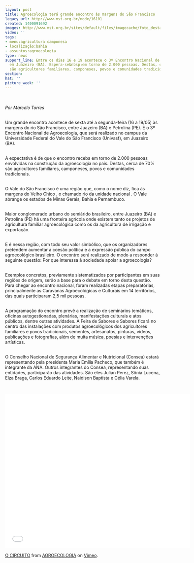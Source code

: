 ```yaml
---
layout: post
title: Agroecologia terá grande encontro às margens do São Francisco
legacy_url: http://www.mst.org.br/node/16101
created: 1400091692
images: http://www.mst.org.br/sites/default/files/imagecache/foto_destaque/agroecologia.gif
video: ''
tags:
- menu:agricultura camponesa
- localização:bahia
- assuntos:agroecologia
type: news
support_line: Emtre os dias 16 e 19 acontece o 3º Encontro Nacional de Agroecologia,
  em Juazeiro (BA). Espera-se&nbsp;em torno de 2.000 pessoas. Destas, cerca de 70%
  são agricultores familiares, camponeses, povos e comunidades tradicionais.
section: 
hat: ''
picture_week: ''
---
```

<p><br><br><em>Por Marcelo Torres</em></p><p><br>Um grande encontro acontece de sexta até a segunda-feira (16 a 19/05) às margens do rio São Francisco, entre Juazeiro (BA) e Petrolina (PE). É o 3º Encontro Nacional de Agroecologia, que será realizado no campus da Universidade Federal do Vale do São Francisco (Univasf), em Juazeiro (BA).&nbsp;</p><p><br>A expectativa é de que o encontro receba em torno de 2.000 pessoas envolvidas na construção da agroecologia no país. Destas, cerca de 70% são agricultores familiares, camponeses, povos e comunidades tradicionais.&nbsp;</p><p><br>O Vale do São Francisco é uma região que, como o nome diz, fica às margens do Velho Chico , o chamado rio da unidade nacional . O Vale abrange os estados de Minas Gerais, Bahia e Pernambuco.</p><p><br>Maior conglomerado urbano do semiárido brasileiro, entre Juazeiro (BA) e Petrolina (PE) há uma fronteira agrícola onde existem tanto os projetos de agricultura familiar agroecológica como os da agricultura de irrigação e exportação.</p><p><br>E é nessa região, com todo seu valor simbólico, que os organizadores pretendem aumentar a coesão política e a expressão pública do campo agroecológico brasileiro. O encontro será realizado de modo a responder à seguinte questão: Por que interessa à sociedade apoiar a agroecologia?&nbsp;</p><p><br>Exemplos concretos, previamente sistematizados por participantes em suas regiões de origem, serão a base para o debate em torno desta questão. Para chegar ao encontro nacional, foram realizadas etapas preparatórias, principalmente as Caravanas Agroecológicas e Culturais em 14 territórios, das quais participaram 2,5 mil pessoas.&nbsp;</p><p><br>A programação do encontro prevê a realização de seminários temáticos, oficinas autogestionadas, plenárias, manifestações culturais e atos públicos, dentre outras atividades. A Feira de Sabores e Sabores ficará no centro das instalações com produtos agroecológicos dos agricultores familiares e povos tradicionais, sementes, artesanatos, pinturas, vídeos, publicações e fotografias, além de muita música, poesias e intervenções artísticas.&nbsp;</p><p><br>O Conselho Nacional de Segurança Alimentar e Nutricional (Consea) estará representando pela presidenta Maria Emília Pacheco, que também é integrante da ANA. Outros integrantes do Consea, representando suas entidades, participarão das atividades. São eles Julian Perez, Sônia Lucena, Elza Braga, Carlos Eduardo Leite, Naidison Baptista e Célia Varela.&nbsp;</p><p>&nbsp;</p><p><iframe src="//player.vimeo.com/video/92963842" width="600" height="500" frameborder="0" webkitallowfullscreen="" mozallowfullscreen="" allowfullscreen=""></iframe></p><p><a href="http://vimeo.com/92963842">O CIRCUITO</a> from <a href="http://vimeo.com/agroecologia">AGROECOLOGIA</a> on <a href="https://vimeo.com">Vimeo</a>.</p>
